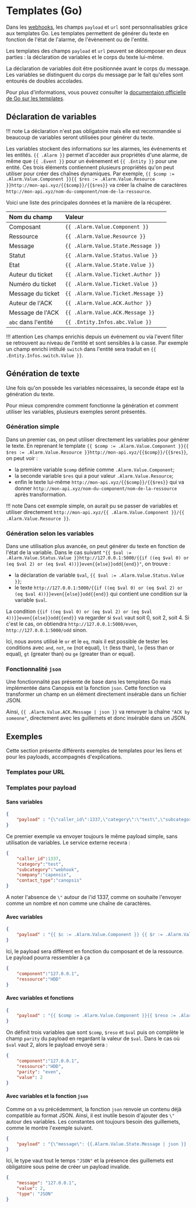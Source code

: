 # Templates (Go)

Dans les [webhooks](index.md), les champs `payload` et `url` sont personnalisables grâce aux templates Go. Les templates permettent de générer du texte en fonction de l'état de l'alarme, de l'évènement ou de l'entité.

Les templates des champs `payload` et `url` peuvent se décomposer en deux parties : la déclaration de variables et le corps du texte lui-même.

La déclaration de variables doit être positionnée avant le corps du message. Les variables se distinguent du corps du message par le fait qu'elles sont entourés de doubles accolades.

Pour plus d'informations, vous pouvez consulter la [documentaion officielle de Go sur les templates](https://golang.org/pkg/text/template).

## Déclaration de variables

!!! note
    La déclaration n'est pas obligatoire mais elle est recommandée si beaucoup de variables seront utilisées pour générer du texte.

Les variables stockent des informations sur les alarmes, les événements et les entités. `{{ .Alarm }}` permet d'accéder aux propriétés d'une alarme, de même que `{{ .Event }}` pour un évènement et `{{ .Entity }}` pour une entité. Ces trois éléments contiennent plusieurs propriétés qu'on peut utiliser pour créer des chaînes dynamiques. Par exemple, `{{ $comp := .Alarm.Value.Component }}{{ $res := .Alarm.Value.Resource }}http://mon-api.xyz/{{$comp}}/{{$res}}` va créer la chaîne de caractères `http://mon-api.xyz/nom-du-component/nom-de-la-ressource`.

Voici une liste des principales données et la manière de la récupérer.

| Nom du champ        | Valeur                              |
|:--------------------|:------------------------------------|
| Composant           | `{{ .Alarm.Value.Component }}`      |
| Ressource           | `{{ .Alarm.Value.Resource }}`       |
| Message             | `{{ .Alarm.Value.State.Message }}`  |
| Statut              | `{{ .Alarm.Value.Status.Value }}`   |
| Etat                | `{{ .Alarm.Value.State.Value }}`    |
| Auteur du ticket    | `{{ .Alarm.Value.Ticket.Author }}`  |
| Numéro du ticket    | `{{ .Alarm.Value.Ticket.Value }}`   |
| Message du ticket   | `{{ .Alarm.Value.Ticket.Message }}` |
| Auteur de l'ACK     | `{{ .Alarm.Value.ACK.Author }}`     |
| Message de l'ACK    | `{{ .Alarm.Value.ACK.Message }}`    |
| `abc` dans l'entité | `{{ .Entity.Infos.abc.Value }}`     |

!!! attention
    Les champs enrichis depuis un événement ou via l'event filter se retrouvent au niveau de l'entité et sont sensibles à la casse. Par exemple un champ enrichi intitulé `switch` dans l'entité sera traduit en `{{ .Entity.Infos.switch.Value }}`.

## Génération de texte

Une fois qu'on possède les variables nécessaires, la seconde étape est la génération du texte.

Pour mieux comprendre comment fonctionne la génération et comment utiliser les variables, plusieurs exemples seront présentés.

### Génération simple

Dans un premier cas, on peut utiliser directement les variables pour générer le texte. En reprenant le template `{{ $comp := .Alarm.Value.Component }}{{ $res := .Alarm.Value.Resource }}http://mon-api.xyz/{{$comp}}/{{$res}}`, on peut voir :
- la première variable `$comp` définie comme `.Alarm.Value.Component`;
- la seconde variable `$res` qui a pour valeur `.Alarm.Value.Resource`;
- enfin le texte lui-même `http://mon-api.xyz/{{$comp}}/{{$res}}` qui va donner `http://mon-api.xyz/nom-du-component/nom-de-la-ressource` après transformation.

!!! note
    Dans cet exemple simple, on aurait pu se passer de variables et utiliser directement `http://mon-api.xyz/{{ .Alarm.Value.Component }}/{{ .Alarm.Value.Resource }}`.

### Génération selon les variables

Dans une utilisation plus avancée, on peut  générer du texte en fonction de l'état de la variable. Dans le cas suivant `"{{ $val := .Alarm.Value.Status.Value }}http://127.0.0.1:5000/{{if ((eq $val 0) or (eq $val 2) or (eq $val 4))}}even{{else}}odd{{end}}"`, on trouve :
- la déclaration de variable `$val`, `{{ $val := .Alarm.Value.Status.Value }}`;
- le texte `http://127.0.0.1:5000/{{if ((eq $val 0) or (eq $val 2) or (eq $val 4))}}even{{else}}odd{{end}}` qui contient une condition sur la variable `$val`.

La condition `{{if ((eq $val 0) or (eq $val 2) or (eq $val 4))}}even{{else}}odd{{end}}` va regarder si `$val` vaut soit 0, soit 2, soit 4. Si c'est le cas, on obtiendra `http://127.0.0.1:5000/even`, `http://127.0.0.1:5000/odd` sinon.

Ici, nous avons utilisé le `or` et le `eq`, mais il est possible de tester les conditions avec `and`, `not`, `ne` (not equal), `lt` (less than), `le` (less than or equal), `gt` (greater than) ou `ge` (greater than or equal).

### Fonctionnalité `json`

Une fonctionnalité pas présente de base dans les templates Go mais implémentée dans Canopsis est la fonction `json`. Cette fonction va transformer un champ en un élément directement insérable dans un fichier JSON.

Ainsi, `{{ .Alarm.Value.ACK.Message | json }}` va renvoyer la chaîne `"ACK by someone"`, directement avec les guillemets et donc insérable dans un JSON.

## Exemples

Cette section présente différents exemples de templates pour les liens et pour les payloads, accompagnés d'explications.

### Templates pour URL

### Templates pour payload

#### Sans variables

```json
{
    "payload" : "{\"caller_id\":1337,\"category\":\"test\",\"subcategory\":\"webhook\",\"company\":\"capensis\",\"contact_type\":\"canopsis\"}"
}
```

Ce premier exemple va envoyer toujours le même payload simple, sans utilisation de variables. Le service externe recevra :

```json
{
    "caller_id":1337,
    "category":"test",
    "subcategory":"webhook",
    "company":"capensis",
    "contact_type":"canopsis"
}
```

A noter l'absence de `\"` autour de l'id 1337, comme on souhaite l'envoyer comme un nombre et non comme une chaîne de caractères.

#### Avec variables

```json
{
    "payload" : "{{ $c := .Alarm.Value.Component }} {{ $r := .Alarm.Value.Resource }} {\"component\":\"{{$c}}\",\"ressource\":\"{{$r}}\"}"
}
```

Ici, le payload sera différent en fonction du composant et de la ressource. Le payload pourra ressembler à ça

```json
{
    "component":"127.0.0.1",
    "ressource":"HDD"
}
```

#### Avec variables et fonctions

```json
{
    "payload" : "{{ $comp := .Alarm.Value.Component }}{{ $reso := .Alarm.Value.Resource }}{{ $val := .Alarm.Value.Status.Value }}{\"component\": \"{{$comp}}\",\"resource\": \"{{$reso}}\", \"parity\": {{if ((eq $val 0) or (eq $val 2) or (eq $val 4))}}\"even\"{{else}}\"odd\"{{end}},  \"value\": {{$val}} }"
}
```

On définit trois variables que sont `$comp`, `$reso` et `$val` puis on complète le champ `parity` du payload en regardant la valeur de `$val`. Dans le cas où `$val` vaut 2, alors le payload envoyé sera :

```json
{
    "component":"127.0.0.1",
    "ressource":"HDD",
    "parity": "even",
    "value": 2
}
```

#### Avec variables et la fonction `json`

Comme on a vu précédemment, la fonction `json` renvoie un contenu déjà compatible au format JSON. Ainsi, il est inutile besoin d'ajouter des `\"` autour des variables. Les constantes ont toujours besoin des guillemets, comme le montre l'exemple suivant.

```json
{
    "payload" : "{\"message\": {{.Alarm.Value.State.Message | json }} , \"value\": {{ .Alarm.Value.State.Value | json }}, \"type\": \"JSON\" }"
}
```

Ici, le type vaut tout le temps `"JSON"` et la présence des guillemets est obligatoire sous peine de créer un payload invalide.

```json
{
    "message": "127.0.0.1",
    "value": 2,
    "type": "JSON"
}
```